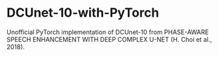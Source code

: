 # DCUnet-10-with-PyTorch
Unofficial PyTorch implementation of DCUnet-10 from PHASE-AWARE SPEECH ENHANCEMENT WITH DEEP COMPLEX U-NET (H. Choi et al., 2018).
